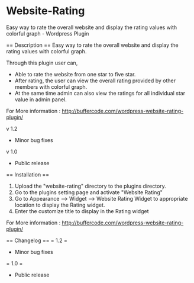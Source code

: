Website-Rating
==============

Easy way to rate the overall website and display the rating values with colorful graph - Wordpress Plugin

== Description ==
Easy way to rate the overall website and display the rating values with colorful graph.

Through this plugin user can,

* Able to rate the website from one star to five star.
* After rating, the user can view the overall rating provided by other members with colorful graph.
* At the same time admin can also view the ratings for all individual star value in admin panel.

For  More information : http://buffercode.com/wordpress-website-rating-plugin/

v 1.2
* Minor bug fixes

v 1.0

* Public release

== Installation ==

1. Upload the "website-rating" directory to the plugins directory.
2. Go to the plugins setting page and activate "Website Rating"
3. Go to Appearance --> Widget --> Website Rating Widget to appropriate location to display the Rating widget.
4. Enter the customize title to display in the Rating widget

For  More information : http://buffercode.com/wordpress-website-rating-plugin/

== Changelog ==
= 1.2 =
* Minor bug fixes

= 1.0 =
* Public release
